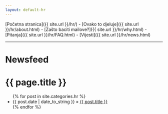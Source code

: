 ```yaml
---
layout: default-hr
---
```

[Početna stranica]({{ site.url }}/hr/) - [Ovako to djeluje]({{ site.url }}/hr/about.html) - [Zašto baciti mailove?]({{ site.url }}/hr/why.html) - [Pitanja]({{ site.url }}/hr/FAQ.html) - [Vijesti]({{ site.url }}/hr/news.html) 

---

# Newsfeed 

<h1>{{ page.title }}</h1> <ul class="posts"> {% for post in site.categories.hr %} <li><span>{{ post.date | date_to_string }}</span> » <a href="{{ post.url }}" title="{{ post.title }}">{{ post.title }}</a></li> {% endfor %} </ul>
